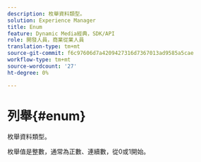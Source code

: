 ```yaml
---
description: 枚舉資料類型。
solution: Experience Manager
title: Enum
feature: Dynamic Media經典，SDK/API
role: 開發人員，商業從業人員
translation-type: tm+mt
source-git-commit: f6c97606d7a4209427316d7367013ad9585a5cae
workflow-type: tm+mt
source-wordcount: '27'
ht-degree: 0%

---
```



# 列舉{#enum}

枚舉資料類型。

枚舉值是整數，通常為正數、連續數，從0或1開始。
